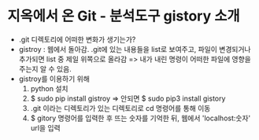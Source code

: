 # 지옥에서 온 Git - 분석도구 gistory 소개

* .git 디렉토리에 어떠한 변화가 생기는가?
* gistroy : 웹에서 돌아감. .git에 있는 내용들을 list로 보여주고, 파일이 변경되거나 추가되면 list 중 제일 위쪽으로 올라감 => 내가 내린 명령이 어떠한 파일에 영향을 주는지 알 수 있음.
* gistroy를 이용하기 위해
  1. python 설치
  2. $ sudo pip install  gistroy
     => 안되면 $ sudo pip3 install gistory
  3. .git 이라는 디렉토리가 있는 디렉토리로 cd 명령어를 통해 이동
  4. $ gitory 명령어를 입력한 후 뜨는 숫자를 기억한 뒤, 웹에서 'localhost:숫자' url을 입력